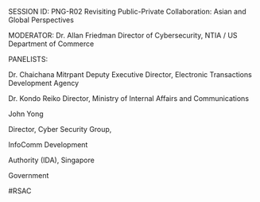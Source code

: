 SESSION ID: PNG-R02
Revisiting Public-Private Collaboration: Asian and Global Perspectives

MODERATOR: Dr. Allan Friedman Director of Cybersecurity, NTIA / US Department of Commerce

PANELISTS:

Dr. Chaichana Mitrpant
Deputy Executive Director, Electronic Transactions Development Agency

Dr. Kondo Reiko
Director, Ministry of Internal Affairs and Communications

John Yong

Director, Cyber Security Group,

InfoComm Development

Authority (IDA), Singapore

Government

#RSAC

